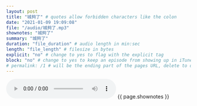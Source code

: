 ```yaml
---
layout: post
title: "城夠了" # quotes allow forbidden characters like the colon
date: "2021-01-09 19:09:08"
file: "/audio/城夠了.mp3"
shownotes: "城夠了"
summary: "城夠了"
duration: "file_duration" # audio length in min:sec
length: "file_length" # filesize in bytes
explicit: "no" # change to yes to flag with the explicit tag
block: "no" # change to yes to keep an episode from showing up in iTunes
# permalink: /1 # will be the ending part of the pages URL, delete to default to the title
---
```


<audio controls>
<source src="{{site.url}}{{site.baseurl}}{{ page.file }}" type="audio/x-mp3">
Your browser does not support the audio element.
</audio>
{{ page.shownotes }}
